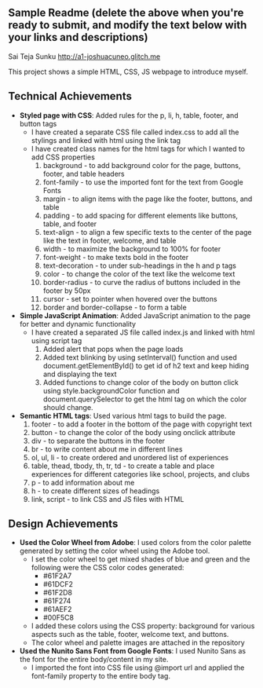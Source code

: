 
Sample Readme (delete the above when you're ready to submit, and modify the text below with your links and descriptions)
---

Sai Teja Sunku
http://a1-joshuacuneo.glitch.me

This project shows a simple HTML, CSS, JS webpage to introduce myself.

## Technical Achievements
- **Styled page with CSS**: Added rules for the p, li, h, table, footer, and button tags
  - I have created a separate CSS file called index.css to add all the stylings and linked with html using the link tag
  - I have created class names for the html tags for which I wanted to add CSS properties
    1. background - to add background color for the page, buttons, footer, and table headers
    2. font-family - to use the imported font for the text from Google Fonts
    3. margin - to align items with the page like the footer, buttons, and table 
    4. padding - to add spacing for different elements like buttons, table, and footer
    5. text-align - to align a few specific texts to the center of the page like the text in footer, welcome, and table
    6. width - to maximize the background to 100% for footer
    7. font-weight - to make texts bold in the footer
    8. text-decoration - to under sub-headings in the h and p tags
    9. color - to change the color of the text like the welcome text
    10. border-radius - to curve the radius of buttons included in the footer by 50px
    11. cursor - set to pointer when hovered over the buttons
    12. border and border-collapse - to form a table 
- **Simple JavaScript Animation**: Added JavaScript animation to the page for better and dynamic functionality
  - I have created a separated JS file called index.js and linked with html using script tag
    1. Added alert that pops when the page loads
    2. Added text blinking by using setInterval() function and used document.getElementById() to get id of h2 text and keep hiding and displaying the text
    3. Added functions to change color of the body on button click using style.backgroundColor function and document.querySelector to get the html tag on which the color should change.
- **Semantic HTML tags**: Used various html tags to build the page.
  1. footer - to add a footer in the bottom of the page with copyright text
  2. button - to change the color of the body using onclick attribute
  3. div - to separate the buttons in the footer
  4. br - to write content about me in different lines 
  5. ol, ul, li - to create ordered and unordered list of experiences
  6. table, thead, tbody, th, tr, td - to create a table and place experiences for different categories like school, projects, and clubs
  7. p - to add information about me
  8. h - to create different sizes of headings
  9. link, script - to link CSS and JS files with HTML

## Design Achievements
- **Used the Color Wheel from Adobe**: I used colors from the color palette generated by setting the color wheel using the Adobe tool.
  - I set the color wheel to get mixed shades of blue and green and the following were the CSS color codes generated: 
    - #61F2A7
    - #61DCF2
    - #61F2D8
    - #61F274
    - #61AEF2
    - #00F5C8
  - I added these colors using the CSS property: background for various aspects such as the table, footer, welcome text, and buttons. 
  - The color wheel and palette images are attached in the repository 
- **Used the Nunito Sans Font from Google Fonts**: I used Nunito Sans as the font for the entire body/content in my site.
  - I imported the font into CSS file using @import url and applied the font-family property to the entire body tag.
